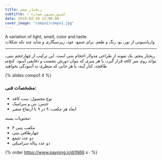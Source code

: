 ```yaml
---
title: ریختار ششم
subtitle: کمپوزیسیون شماره ۱
date: 2018-04-20 12:00:00
cover_image: "compo1/compo1.jpg"
---
```

<div dir="ltr">
A variation of light, smell, color and taste. 
</div>
واریاسیونی از نور، بو، رنگ و طعم. برای شمع، عود، زیرسیگاری و شاید چند تکه شکلات

<hr class="style-two">

ریختار پنجم، یک نمونه از طراحی مدولار احجام بتنی است. این ترکیب از چهارحجم بتنی، می‎تواند روی میز کافه قرار گیرد، یا هر میزی که بتوان دورش نشست و دقایقی آسود. کنج طاقچه، کنار آینه، یا هر جایی که منظری به آسودگی بخواهید

{% slides compo1 4 %}

### مشخصات فنی:

- نوع محصول: ست کافه
- جنس: بتن و سرامیک
- ابعاد هر مکعب: ۹ در ۹ با ارتفاع متغیر

محتویات بسته:
- ۴ مکعب بتنی
- چهارطاقی بتنی
- دو عدد شمع 
- دو عدد پیاله سرامیکی 

{% order https://www.payping.ir/d/IN66 ۸۰ %}
